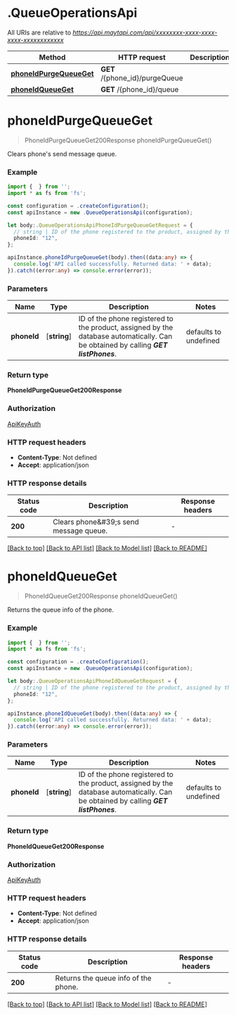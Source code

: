 # .QueueOperationsApi

All URIs are relative to *https://api.maytapi.com/api/xxxxxxxx-xxxx-xxxx-xxxx-xxxxxxxxxxxx*

Method | HTTP request | Description
------------- | ------------- | -------------
[**phoneIdPurgeQueueGet**](QueueOperationsApi.md#phoneIdPurgeQueueGet) | **GET** /{phone_id}/purgeQueue | 
[**phoneIdQueueGet**](QueueOperationsApi.md#phoneIdQueueGet) | **GET** /{phone_id}/queue | 


# **phoneIdPurgeQueueGet**
> PhoneIdPurgeQueueGet200Response phoneIdPurgeQueueGet()

Clears phone\'s send message queue.

### Example


```typescript
import {  } from '';
import * as fs from 'fs';

const configuration = .createConfiguration();
const apiInstance = new .QueueOperationsApi(configuration);

let body:.QueueOperationsApiPhoneIdPurgeQueueGetRequest = {
  // string | ID of the phone registered to the product, assigned by the database automatically. Can be obtained by calling ***GET listPhones***.
  phoneId: "12",
};

apiInstance.phoneIdPurgeQueueGet(body).then((data:any) => {
  console.log('API called successfully. Returned data: ' + data);
}).catch((error:any) => console.error(error));
```


### Parameters

Name | Type | Description  | Notes
------------- | ------------- | ------------- | -------------
 **phoneId** | [**string**] | ID of the phone registered to the product, assigned by the database automatically. Can be obtained by calling ***GET listPhones***. | defaults to undefined


### Return type

**PhoneIdPurgeQueueGet200Response**

### Authorization

[ApiKeyAuth](README.md#ApiKeyAuth)

### HTTP request headers

 - **Content-Type**: Not defined
 - **Accept**: application/json


### HTTP response details
| Status code | Description | Response headers |
|-------------|-------------|------------------|
**200** | Clears phone\&#39;s send message queue. |  -  |

[[Back to top]](#) [[Back to API list]](README.md#documentation-for-api-endpoints) [[Back to Model list]](README.md#documentation-for-models) [[Back to README]](README.md)

# **phoneIdQueueGet**
> PhoneIdQueueGet200Response phoneIdQueueGet()

Returns the queue info of the phone.

### Example


```typescript
import {  } from '';
import * as fs from 'fs';

const configuration = .createConfiguration();
const apiInstance = new .QueueOperationsApi(configuration);

let body:.QueueOperationsApiPhoneIdQueueGetRequest = {
  // string | ID of the phone registered to the product, assigned by the database automatically. Can be obtained by calling ***GET listPhones***.
  phoneId: "12",
};

apiInstance.phoneIdQueueGet(body).then((data:any) => {
  console.log('API called successfully. Returned data: ' + data);
}).catch((error:any) => console.error(error));
```


### Parameters

Name | Type | Description  | Notes
------------- | ------------- | ------------- | -------------
 **phoneId** | [**string**] | ID of the phone registered to the product, assigned by the database automatically. Can be obtained by calling ***GET listPhones***. | defaults to undefined


### Return type

**PhoneIdQueueGet200Response**

### Authorization

[ApiKeyAuth](README.md#ApiKeyAuth)

### HTTP request headers

 - **Content-Type**: Not defined
 - **Accept**: application/json


### HTTP response details
| Status code | Description | Response headers |
|-------------|-------------|------------------|
**200** | Returns the queue info of the phone. |  -  |

[[Back to top]](#) [[Back to API list]](README.md#documentation-for-api-endpoints) [[Back to Model list]](README.md#documentation-for-models) [[Back to README]](README.md)



